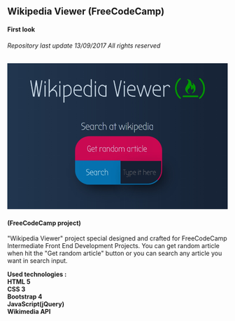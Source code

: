 ## Wikipedia Viewer (FreeCodeCamp)
#### First look
###### Repository last update 13/09/2017 All rights reserved

![alt-текст](https://raw.githubusercontent.com/serg-gavel/WikipediaViewer/master/Wikipedia%20Viewer-.jpg)

#### (FreeCodeCamp project)

"Wikipedia Viewer" project special designed and crafted for FreeCodeCamp Intermediate Front End Development Projects. You can get random article when hit the "Get random article" button or you can search any article you want in search input.


__Used technologies :__  
**HTML 5**  
**CSS 3**  
**Bootstrap 4**  
**JavaScript(jQuery)**  
**Wikimedia API**  
